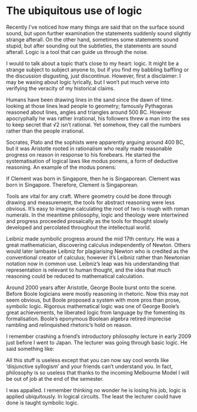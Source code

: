 The ubiquitous use of logic
=======

Recently I’ve noticed how many things are said that on the surface sound sound, but upon further examination the statements suddenly sound slightly strange afterall. On the other hand, sometimes some statements sound stupid, but after sounding out the subtleties, the statements are sound afterall. Logic is a tool that can guide us through the noise.

I would to talk about a topic that’s close to my heart: logic. It might be a strange subject to subject anyone to, but if you find my babbling baffling or the discussion disgusting, just discontinue. However, first a disclaimer: I may be waxing about logic lyrically, but I won’t put much verve into verifying the veracity of my historical claims.

Humans have been drawing lines in the sand since the dawn of time. looking at those lines lead people to geometry; famously Pythagoras reasoned about lines, angles and triangles around 500 BC. However apocryphally he was rather irrational, his followers threw a man into the sea to keep secret that √2 isn’t rational. Yet somehow, they call the numbers rather than the people irrational.

Socrates, Plato and the sophists were apparently arguing around 400 BC, but it was Aristotle rooted in rationalism who really made reasonable progress on reason in response to his forebears. He started the systematisation of logical laws like modus ponens, a form of deductive reasoning. An example of the modus ponens:

If Clement was born in Singapore, then he is Singaporean.
Clement was born in Singapore.
Therefore, Clement is Singaporean.

Tools are vital for any craft. Where geometry could be done through drawing and measurement, the tools for abstract reasoning were less obvious. It’s easy to imagine calculating the root of two is rough with roman numerals. In the meantime philosophy, logic and theology were intertwined and progress proceeded prosaically as the tools for thought slowly developed and percolated throughout the intellectual world.

Leibniz made symbolic progress around the mid 17th century. He was a great mathematician, discovering calculus independently of Newton. Others would later lambaste Leibniz for plagiarising Newton who is credited as the conventional creator of calculus; however it’s Leibniz rather than Newtonian notation now in common use. Leibniz’s leap was his understanding that representation is relevant to human thought, and the idea that much reasoning could be reduced to mathematical calculation.

Around 2000 years after Aristotle, George Boole burst onto the scene. Before Boole logicians were mostly reasoning in rhetoric. Now this may not seem obvious, but Boole proposed a system with more pros than prose, symbolic logic. Rigorous mathematical logic was one of George Boole’s great achievements, he liberated logic from language by the fomenting its formalisation. Boole’s eponymous Boolean algebra retired imprecise rambling and relinquished rhetoric’s hold on reason.

I remember crashing a friend’s introductory philosophy lecture in early 2009 just before I went to Japan. The lecturer was going through basic logic. He said something like: 

All this stuff is  useless except that you can now say cool words like ‘disjunctive syllogism’ and your friends can’t understand you. In fact, philosophy is so useless that thanks to the incoming Melbourne Model I will be out of job at the end of the semester.

I was appalled. I remember thinking no wonder he is losing his job, logic is applied ubiquitously. In logical circuits. The least the lecturer could have done is taught symbolic logic.
